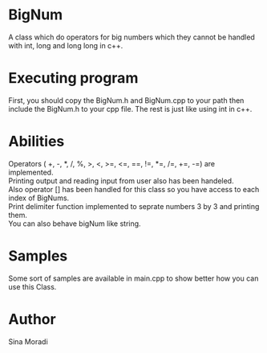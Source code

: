 # BigNum
A class which do operators for big numbers which they cannot be handled with int, long and long long in c++. </br>

# Executing program
First, you should copy the BigNum.h and BigNum.cpp to your path then include the BigNum.h to your cpp file. The rest is just like using int in c++.

# Abilities
Operators ( +, -, *, /, %, >, <, >=, <=, ==, !=, *=, /=, +=, -=) are implemented. </br>
Printing output and reading input from user also has been handeled. </br>
Also operator [] has been handled for this class so you have access to each index of BigNums. </br>
Print delimiter function implemented to seprate numbers 3 by 3 and printing them. </br>
You can also behave bigNum like string. </br>

# Samples
Some sort of samples are available in main.cpp to show better how you can use this Class.

# Author
  Sina Moradi
